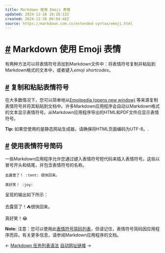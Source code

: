 ```yaml
---
title: Markdown 使用 Emoji 表情
updated: 2024-12-26 10:18:13Z
created: 2024-12-26 09:04:48Z
source: https://markdown.com.cn/extended-syntax/emoji.html
---
```


# [#](#markdown-使用-emoji-表情) Markdown 使用 Emoji 表情

有两种方法可以将表情符号添加到Markdown文件中：将表情符号复制并粘贴到Markdown格式的文本中，或者键入*emoji shortcodes*。

## [#](#复制和粘贴表情符号) 复制和粘贴表情符号

在大多数情况下，您可以简单地从[Emojipedia (opens new window)](https://emojipedia.org/) 等来源复制表情符号并将其粘贴到文档中。许多Markdown应用程序会自动以Markdown格式的文本显示表情符号。从Markdown应用程序导出的HTML和PDF文件应显示表情符号。

**Tip:** 如果您使用的是静态网站生成器，请确保将HTML页面编码为UTF-8。.

## [#](#使用表情符号简码) 使用表情符号简码

一些Markdown应用程序允许您通过键入表情符号短代码来插入表情符号。这些以冒号开头和结尾，并包含表情符号的名称。

```text
去露营了！ :tent: 很快回来。

真好笑！ :joy:
```

呈现的输出如下所示：

去露营了！⛺很快回来。

真好笑！😂

**Note:** 注意：您可以使用此[表情符号简码列表](https://gist.github.com/rxaviers/7360908)，但请记住，表情符号简码因应用程序而异。有关更多信息，请参阅Markdown应用程序的文档。

← [Markdown 任务列表语法](https://markdown.com.cn/extended-syntax/task-lists.html) [自动网址链接](https://markdown.com.cn/extended-syntax/automatic-url-linking.html) →